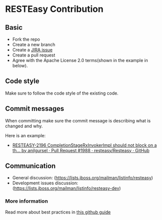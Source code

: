 # RESTEasy Contribution

## Basic

- Fork the repo
- Create a new branch
- Create a [JIRA issue](https://issues.redhat.com/projects/RESTEASY/issues)
- Create a pull request
- Agree with the Apache License 2.0 terms(shown in the example in below).

## Code style

Make sure to follow the code style of the existing code.

## Commit messages

When committing make sure the commit message is describing what is changed and why. 

Here is an example:

- [RESTEASY-2196 CompletionStageRxInvokerImpl should not block on a th… by anilgursel · Pull Request #1988 · resteasy/Resteasy · GitHub](https://github.com/resteasy/Resteasy/pull/1988)

## Communication

- General discussion: (https://lists.jboss.org/mailman/listinfo/resteasy)
- Development issues discussion: (https://lists.jboss.org/mailman/listinfo/resteasy-dev)

### More information

Read more about best practices in [this github guide](https://guides.github.com/activities/contributing-to-open-source/)
